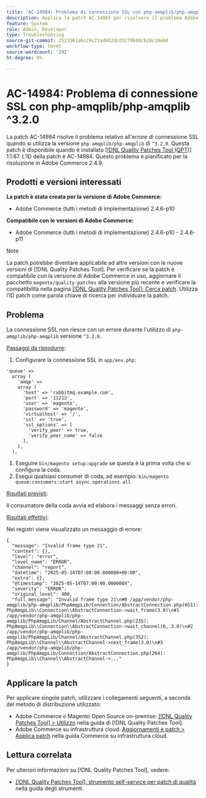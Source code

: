 ```yaml
---
title: 'AC-14984: Problema di connessione SSL con php-amqplib/php-amqplib ^3.2.0'
description: Applica la patch AC-14984 per risolvere il problema Adobe Commerce, se la connessione SSL non riesce, con un errore, quando utilizzi php-amqplib/php-amqplib versione ^3.2.0.
feature: System
role: Admin, Developer
type: Troubleshooting
source-git-commit: 2523361a6cc9c21ad682dcd3270680cb28c18e60
workflow-type: tm+mt
source-wordcount: '292'
ht-degree: 0%

---
```



# AC-14984: Problema di connessione SSL con php-amqplib/php-amqplib ^3.2.0

La patch AC-14984 risolve il problema relativo all&#39;errore di connessione SSL quando si utilizza la versione `php-amqplib/php-amqplib` di `^3.2.0`. Questa patch è disponibile quando è installato [[!DNL Quality Patches Tool (QPT)]](/help/tools/quality-patches-tool/quality-patches-tool-to-self-serve-quality-patches.md) 1.1.67. L’ID della patch è AC-14984. Questo problema è pianificato per la risoluzione in Adobe Commerce 2.4.9.

## Prodotti e versioni interessati

**La patch è stata creata per la versione di Adobe Commerce:**

* Adobe Commerce (tutti i metodi di implementazione) 2.4.6-p10

**Compatibile con le versioni di Adobe Commerce:**

* Adobe Commerce (tutti i metodi di implementazione) 2.4.6-p10 - 2.4.6-p11

>[!NOTE]
>
>La patch potrebbe diventare applicabile ad altre versioni con le nuove versioni di [!DNL Quality Patches Tool]. Per verificare se la patch è compatibile con la versione di Adobe Commerce in uso, aggiornare il pacchetto `magento/quality-patches` alla versione più recente e verificare la compatibilità nella pagina [[!DNL Quality Patches Tool]: Cerca patch](https://experienceleague.adobe.com/tools/commerce-quality-patches/index.html?lang=it). Utilizza l’ID patch come parola chiave di ricerca per individuare la patch.

## Problema

La connessione SSL non riesce con un errore durante l&#39;utilizzo di `php-amqplib/php-amqplib` versione `^3.2.0`.

<u>Passaggi da riprodurre</u>:

1. Configurare la connessione SSL in `app/env.php`:

```
'queue' =>
  array (
    'amqp' =>
    array (
      'host' => 'rabbitmq.example.com',
      'port' => '11213',
      'user' => 'magento',
      'password' => 'magento',
      'virtualhost' => '/',
      'ssl' => 'true',
      'ssl_options' => [
        'verify_peer' => true,
        'verify_peer_name' => false
      ],
    ),
  ),
```

1. Eseguire `bin/magento setup:upgrade` se questa è la prima volta che si configura la coda.
1. Esegui qualsiasi consumer di coda, ad esempio: `bin/magento queue:consumers:start async.operations.all`

<u>Risultati previsti</u>:

Il consumatore della coda avvia ed elabora i messaggi senza errori.

<u>Risultati effettivi</u>:

Nei registri viene visualizzato un messaggio di errore:

```
{
  "message": "Invalid frame type 21",
  "context": {},
  "level": "error",
  "level_name": "ERROR",
  "channel": "report",
  "datetime": "2025-05-14T07:00:00.000000+00:00",
  "extra": {},
  "@timestamp": "2025-05-14T07:00:00.000000X",
  "severity": "ERROR",
  "original_level": 400,
  "full_message": "Invalid frame type 21\n#0 /app/vendor/php-amqplib/php-amqplib/PhpAmqpLib/Connection/AbstractConnection.php(651): PhpAmqpLib\\Connection\\AbstractConnection->wait_frame(3.0)\n#1 /app/vendor/php-amqplib/php-amqplib/PhpAmqpLib/Channel/AbstractChannel.php(235): PhpAmqpLib\\Connection\\AbstractConnection->wait_channel(0, 3.0)\n#2 /app/vendor/php-amqplib/php-amqplib/PhpAmqpLib/Channel/AbstractChannel.php(352): PhpAmqpLib\\Channel\\AbstractChannel->next_frame(3.0)\n#3 /app/vendor/php-amqplib/php-amqplib/PhpAmqpLib/Connection/AbstractConnection.php(264): PhpAmqpLib\\Channel\\AbstractChannel->..."
}
```

## Applicare la patch

Per applicare singole patch, utilizzare i collegamenti seguenti, a seconda del metodo di distribuzione utilizzato:

* Adobe Commerce o Magento Open Source on-premise: [[!DNL Quality Patches Tool] > Utilizzo](/help/tools/quality-patches-tool/usage.md) nella guida di [!DNL Quality Patches Tool].
* Adobe Commerce su infrastruttura cloud: [Aggiornamenti e patch > Applica patch](https://experienceleague.adobe.com/docs/commerce-cloud-service/user-guide/develop/upgrade/apply-patches.html?lang=it) nella guida Commerce su infrastruttura cloud.

## Lettura correlata

Per ulteriori informazioni su [!DNL Quality Patches Tool], vedere:

* [[!DNL Quality Patches Tool]: strumento self-service per patch di qualità](/help/tools/quality-patches-tool/quality-patches-tool-to-self-serve-quality-patches.md) nella guida degli strumenti.
